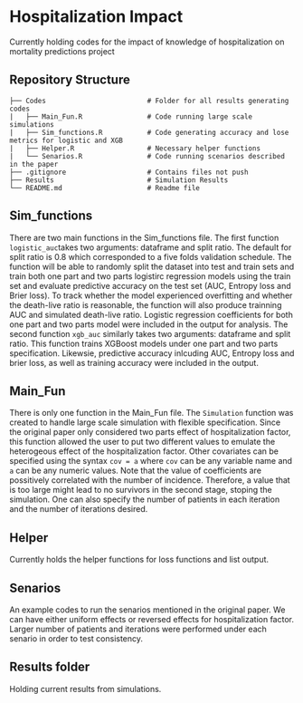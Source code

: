 # Hospitalization Impact
 Currently holding codes for the impact of knowledge of hospitalization on mortality predictions project
 
 ## Repository Structure
```
├── Codes                         # Folder for all results generating codes
|   ├── Main_Fun.R                # Code running large scale simulations
|   ├── Sim_functions.R           # Code generating accuracy and lose metrics for logistic and XGB
|   ├── Helper.R                  # Necessary helper functions 
|   └── Senarios.R                # Code running scenarios described in the paper
├── .gitignore                    # Contains files not push
├── Results                       # Simulation Results
└── README.md                     # Readme file
``` 
## Sim_functions
There are two main functions in the Sim_functions file. The first function `logistic_auc`takes two arguments: dataframe and split ratio. The default for split ratio is 0.8 which corresponded to a five folds validation schedule. The function will be able to randomly split the dataset into test and train sets and train both one part and two parts logistirc regression models using the train set and evaluate predictive accuracy on the test set (AUC, Entropy loss and Brier loss). To track whether the model experienced overfitting and whether the death-live ratio is reasonable, the function will also produce trainning AUC and simulated death-live ratio. Logistic regression coefficients for both one part and two parts model were included in the output for analysis. The second function `xgb_auc` similarly takes two arguments: dataframe and split ratio. This function trains XGBoost models under one part and two parts specification. Likewsie, predictive accuracy inlcuding AUC, Entropy loss and brier loss, as well as training accuracy were included in the output.

## Main_Fun
There is only one function in the Main_Fun file. The `Simulation` function was created to handle large scale simulation with flexible specification. Since the original paper only considered two parts effect of hospitalization factor, this function allowed the user to put two different values to emulate the heterogeous effect of the hospitalization factor. Other covariates can be specified using the syntax `cov = a` where `cov` can be any variable name and `a` can be any numeric values. Note that the value of coefficients are possitively correlated with the number of incidence. Therefore, a value that is too large might lead to no survivors in the second stage, stoping the simulation. One can also specify the number of patients in each iteration and the number of iterations desired.

## Helper
Currently holds the helper functions for loss functions and list output.

## Senarios
An example codes to run the senarios mentioned in the original paper. We can have either uniform effects or reversed effects for hospitalization factor. Larger number of patients and iterations were performed under each senario in order to test consistency.

## Results folder
Holding current results from simulations.
